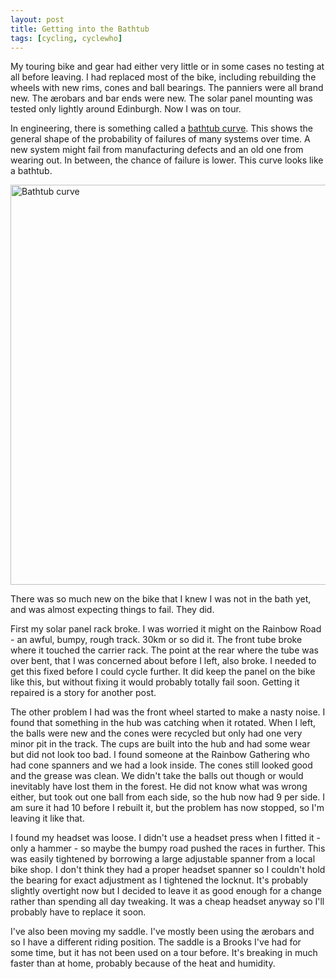```yaml
---
layout: post
title: Getting into the Bathtub
tags: [cycling, cyclewho]
---
```


My touring bike and gear had either very little or in some cases no testing at
all before leaving. I had replaced most of the bike, including rebuilding the
wheels with new rims, cones and ball bearings. The panniers were all brand
new. The ærobars and bar ends were new. The solar panel mounting was tested
only lightly around Edinburgh. Now I was on tour.

In engineering, there is something called a <a
href="http://en.wikipedia.org/wiki/Bathtub_curve">bathtub curve</a>. This
shows the general shape of the probability of failures of many systems over
time. A new system might fail from manufacturing defects and an old one from
wearing out. In between, the chance of failure is lower. This curve looks like
a bathtub.

<img
src="http://upload.wikimedia.org/wikipedia/commons/7/78/Bathtub_curve.svg"
width="640" alt="Bathtub curve" >

There was so much new on the bike that I knew I was not in the bath yet, and
was almost expecting things to fail. They did.

First my solar panel rack broke. I was worried it might on the Rainbow Road -
an awful, bumpy, rough track. 30km or so did it. The front tube broke where it
touched the carrier rack. The point at the rear where the tube was over bent,
that I was concerned about before I left, also broke. I needed to get this
fixed before I could cycle further. It did keep the panel on the bike like
this, but without fixing it would probably totally fail soon. Getting it
repaired is a story for another post.

The other problem I had was the front wheel started to make a nasty noise. I
found that something in the hub was catching when it rotated. When I left, the
balls were new and the cones were recycled but only had one very minor pit in
the track. The cups are built into the hub and had some wear but did not look
too bad. I found someone at the Rainbow Gathering who had cone spanners and we
had a look inside. The cones still looked good and the grease was clean. We
didn't take the balls out though or would inevitably have lost them in the
forest. He did not know what was wrong either, but took out one ball from each
side, so the hub now had 9 per side. I am sure it had 10 before I rebuilt it,
but the problem has now stopped, so I'm leaving it like that.

I found my headset was loose. I didn't use a headset press when I fitted it -
only a hammer - so maybe the bumpy road pushed the races in further. This was
easily tightened by borrowing a large adjustable spanner from a local bike
shop. I don't think they had a proper headset spanner so I couldn't hold the
bearing for exact adjustment as I tightened the locknut. It's probably
slightly overtight now but I decided to leave it as good enough for a change
rather than spending all day tweaking. It was a cheap headset anyway so I'll
probably have to replace it soon.

I've also been moving my saddle. I've mostly been using the ærobars and so I
have a different riding position. The saddle is a Brooks I've had for some
time, but it has not been used on a tour before. It's breaking in much faster
than at home, probably because of the heat and humidity.